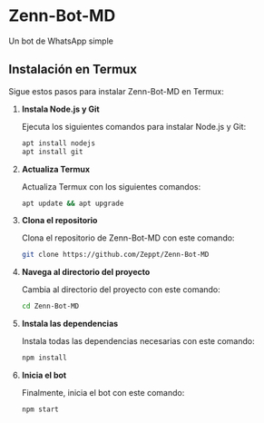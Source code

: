 # Zenn-Bot-MD
Un bot de WhatsApp simple

## Instalación en Termux

Sigue estos pasos para instalar Zenn-Bot-MD en Termux:

1. **Instala Node.js y Git**

   Ejecuta los siguientes comandos para instalar Node.js y Git:
   ```bash
   apt install nodejs
   apt install git
   
2. **Actualiza Termux**

   Actualiza Termux con los siguientes comandos:
    ```bash
   apt update && apt upgrade
    
3. **Clona el repositorio**

   Clona el repositorio de Zenn-Bot-MD con este comando:
    ```bash
   git clone https://github.com/Zeppt/Zenn-Bot-MD

4. **Navega al directorio del proyecto**

   Cambia al directorio del proyecto con este comando:
    ```bash
   cd Zenn-Bot-MD

5. **Instala las dependencias**

   Instala todas las dependencias necesarias con este comando:
   ```bash
   npm install

6. **Inicia el bot**

   Finalmente, inicia el bot con este comando:
   ```bash
   npm start
